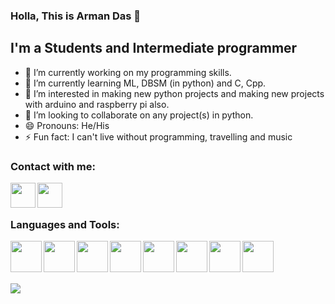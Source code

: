### Holla, This is Arman Das 👋

## I'm a Students and Intermediate programmer
- 🔭 I’m currently working on my programming skills.
- 🌱 I’m currently learning ML, DBSM (in python) and C, Cpp.
- 👀 I’m interested in making new python projects and making new projects with arduino and raspberry pi also.
- 👯 I’m looking to collaborate on any project(s) in python.
- 😄 Pronouns: He/His
- ⚡ Fun fact: I can't live without programming, travelling and music

### Contact with me:
[<img align="left" width="40px" src="https://is4-ssl.mzstatic.com/image/thumb/Purple113/v4/60/e0/77/60e07773-54a8-4e6f-5aee-1f038313690f/source/1000x1000bb.jpg" />][discord_link]
[<img align="left" width="40px" src="https://tse1.mm.bing.net/th?id=OIP.do2a6i4su4aiiiWLs63zyAHaHa&pid=Api&P=0&w=160&h=160" />][whatsapp_link]

<br>
<br>

### Languages and Tools:
[<img align="left" width="50px" src="https://tse4.mm.bing.net/th?id=OIP.Rwc2cqqo2cvBvV_Ev-YpMwHaF7&pid=Api&P=0&w=228&h=182">][python]
[<img align="left" width="50px" src="https://webforpc.com/wp-content/uploads/2018/03/c-plus-plus-program-logo-image.png">][cpp]
[<img align="left" width="50px" src="https://logodix.com/logo/1164643.png">][database]
[<img align="left" width="50px" src="https://tse4.mm.bing.net/th?id=OIF.gevnE2kp8ZSeeS0n03ZEdA&pid=Api&P=0&w=169&h=169">][sqlite]
[<img align="left" width="50px" src="https://tse3.mm.bing.net/th?id=OIP.bhuLY7-6NbohEKNGJmHqSwHaFy&pid=Api&P=0&w=206&h=161">][VSC]
[<img align="left" width="50px" src="https://tse1.mm.bing.net/th?id=OIP.z5ADCALC6UcdIShKoHk5xgHaHa&pid=Api&P=0&w=183&h=183">][git]
[<img align="left" width="50px" src="https://tse1.mm.bing.net/th?id=OIP.YyOMn9wj8tZCEyCPTYGlegHaHa&pid=Api&P=0&w=154&h=154">][git_hub]
[<img align="left" width="50px" src="https://tse3.mm.bing.net/th?id=OIP.KPeU9JBF3epY-JldnLLeFAHaHa&pid=Api&P=0&w=185&h=185">][openai]

<br>
<br>
<br>
<br>

<img src="https://github-readme-stats.vercel.app/api?username=bunny-k28&&show_icons=true&title_color=ffffff&icon_color=0FE4F7&text_color=daf7dc&bg_color=191919&hide_border=true">

<!-- 
- 🤔 I’m looking for help with ...
- 💬 Ask me about ... 
-->

<!-- jump links -->
[discord_link]: https://discord.com/channels/@me/709053531910438982
[whatsapp_link]: https://wa.link/jennv4

[python]: https://www.python.org
[cpp]: https://www.mingw-w64.org
[database]: https://www.oracle.com/in/database/what-is-database/
[sqlite]: https://www.sqlite.org
[VSC]: https://code.visualstudio.com/
[git]: https://git-scm.com/
[git_hub]: https://www.github.com
[openai]: https://openai.com/
